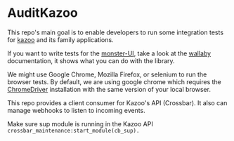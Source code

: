 # AuditKazoo

This repo's main goal is to enable developers to run some integration tests for [kazoo](https://github.com/2600hz/kazoo) and its family applications.

If you want to write tests for the [monster-UI](https://github.com/2600hz/monster-ui), take a look at the [wallaby](https://github.com/elixir-wallaby/wallaby) documentation, it shows what you can do with the library.

We might use Google Chrome, Mozilla Firefox, or selenium to run the browser tests. By default, we are using google chrome
which requires the [ChromeDriver](https://chromedriver.chromium.org/downloads) installation with the same version of your local browser.

This repo provides a client consumer for Kazoo's API (Crossbar). It also can manage webhooks to listen to incoming events.

Make sure sup module is running in the Kazoo API
`crossbar_maintenance:start_module(cb_sup).`
